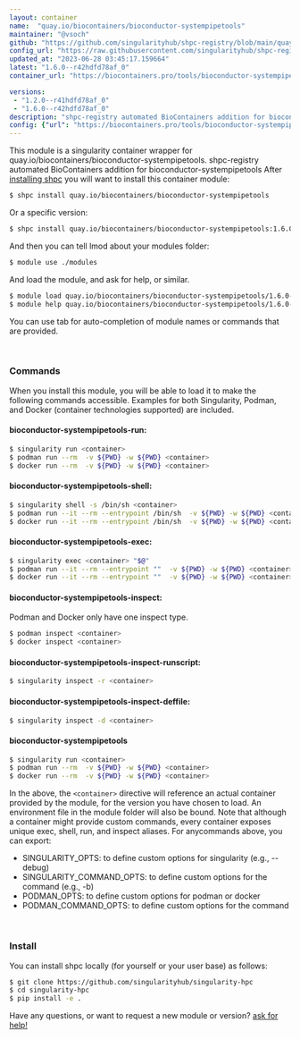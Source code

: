 ```yaml
---
layout: container
name:  "quay.io/biocontainers/bioconductor-systempipetools"
maintainer: "@vsoch"
github: "https://github.com/singularityhub/shpc-registry/blob/main/quay.io/biocontainers/bioconductor-systempipetools/container.yaml"
config_url: "https://raw.githubusercontent.com/singularityhub/shpc-registry/main/quay.io/biocontainers/bioconductor-systempipetools/container.yaml"
updated_at: "2023-06-28 03:45:17.159664"
latest: "1.6.0--r42hdfd78af_0"
container_url: "https://biocontainers.pro/tools/bioconductor-systempipetools"

versions:
 - "1.2.0--r41hdfd78af_0"
 - "1.6.0--r42hdfd78af_0"
description: "shpc-registry automated BioContainers addition for bioconductor-systempipetools"
config: {"url": "https://biocontainers.pro/tools/bioconductor-systempipetools", "maintainer": "@vsoch", "description": "shpc-registry automated BioContainers addition for bioconductor-systempipetools", "latest": {"1.6.0--r42hdfd78af_0": "sha256:342c491bee1c44bfa4fa85fcf9a11b95e27ac9bb7279df51b0f699fe223a5850"}, "tags": {"1.2.0--r41hdfd78af_0": "sha256:4686cd35f8d2e1febf2467a2abebbe3def4705c3e3f2171649e0fc62f32f0aea", "1.6.0--r42hdfd78af_0": "sha256:342c491bee1c44bfa4fa85fcf9a11b95e27ac9bb7279df51b0f699fe223a5850"}, "docker": "quay.io/biocontainers/bioconductor-systempipetools"}
---
```


This module is a singularity container wrapper for quay.io/biocontainers/bioconductor-systempipetools.
shpc-registry automated BioContainers addition for bioconductor-systempipetools
After [installing shpc](#install) you will want to install this container module:


```bash
$ shpc install quay.io/biocontainers/bioconductor-systempipetools
```

Or a specific version:

```bash
$ shpc install quay.io/biocontainers/bioconductor-systempipetools:1.6.0--r42hdfd78af_0
```

And then you can tell lmod about your modules folder:

```bash
$ module use ./modules
```

And load the module, and ask for help, or similar.

```bash
$ module load quay.io/biocontainers/bioconductor-systempipetools/1.6.0--r42hdfd78af_0
$ module help quay.io/biocontainers/bioconductor-systempipetools/1.6.0--r42hdfd78af_0
```

You can use tab for auto-completion of module names or commands that are provided.

<br>

### Commands

When you install this module, you will be able to load it to make the following commands accessible.
Examples for both Singularity, Podman, and Docker (container technologies supported) are included.

#### bioconductor-systempipetools-run:

```bash
$ singularity run <container>
$ podman run --rm  -v ${PWD} -w ${PWD} <container>
$ docker run --rm  -v ${PWD} -w ${PWD} <container>
```

#### bioconductor-systempipetools-shell:

```bash
$ singularity shell -s /bin/sh <container>
$ podman run --it --rm --entrypoint /bin/sh  -v ${PWD} -w ${PWD} <container>
$ docker run --it --rm --entrypoint /bin/sh  -v ${PWD} -w ${PWD} <container>
```

#### bioconductor-systempipetools-exec:

```bash
$ singularity exec <container> "$@"
$ podman run --it --rm --entrypoint ""  -v ${PWD} -w ${PWD} <container> "$@"
$ docker run --it --rm --entrypoint ""  -v ${PWD} -w ${PWD} <container> "$@"
```

#### bioconductor-systempipetools-inspect:

Podman and Docker only have one inspect type.

```bash
$ podman inspect <container>
$ docker inspect <container>
```

#### bioconductor-systempipetools-inspect-runscript:

```bash
$ singularity inspect -r <container>
```

#### bioconductor-systempipetools-inspect-deffile:

```bash
$ singularity inspect -d <container>
```



#### bioconductor-systempipetools

```bash
$ singularity run <container>
$ podman run --rm  -v ${PWD} -w ${PWD} <container>
$ docker run --rm  -v ${PWD} -w ${PWD} <container>
```


In the above, the `<container>` directive will reference an actual container provided
by the module, for the version you have chosen to load. An environment file in the
module folder will also be bound. Note that although a container
might provide custom commands, every container exposes unique exec, shell, run, and
inspect aliases. For anycommands above, you can export:

 - SINGULARITY_OPTS: to define custom options for singularity (e.g., --debug)
 - SINGULARITY_COMMAND_OPTS: to define custom options for the command (e.g., -b)
 - PODMAN_OPTS: to define custom options for podman or docker
 - PODMAN_COMMAND_OPTS: to define custom options for the command

<br>

### Install

You can install shpc locally (for yourself or your user base) as follows:

```bash
$ git clone https://github.com/singularityhub/singularity-hpc
$ cd singularity-hpc
$ pip install -e .
```

Have any questions, or want to request a new module or version? [ask for help!](https://github.com/singularityhub/singularity-hpc/issues)